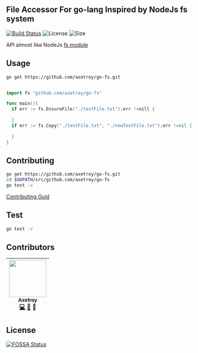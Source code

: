 ## File Accessor For go-lang Inspired by NodeJs fs system

[![Build Status](https://travis-ci.org/axetroy/go-fs.svg?branch=master)](https://travis-ci.org/axetroy/go-fs)
![License](https://img.shields.io/badge/license-Apache-green.svg)
![Size](https://github-size-badge.herokuapp.com/gpmer/gpm.js.svg)

API almost like NodeJs [fs module](http://nodejs.cn/api/fs.html)

## Usage

```bash
go get https://github.com/axetroy/go-fs.git
```

```go

import fs "github.com/axetroy/go-fs"

func main(){
  if err := fs.EnsureFile("./testFile.txt");err !=nill {
    
  }
  if err := fs.Copy("./testFile.txt", "./newTestFile.txt");err !=nil {
  
  }
}

```

## Contributing

```bash
go get https://github.com/axetroy/go-fs.git
cd $GOPATH/src/github.com/axetroy/go-fs
go test -v
```

[Contributing Guid](https://github.com/axetroy/Github/blob/master/CONTRIBUTING.md)

## Test

```bash
go test -v
```

## Contributors

<!-- ALL-CONTRIBUTORS-LIST:START - Do not remove or modify this section -->
| [<img src="https://avatars1.githubusercontent.com/u/9758711?v=3" width="100px;"/><br /><sub>Axetroy</sub>](http://axetroy.github.io)<br />[💻](https://github.com/axetroyanti-redirect/go-fs/commits?author=axetroy) [🐛](https://github.com/axetroy/go-fs/issues?q=author%3Aaxetroy) 🎨 |
| :---: |
<!-- ALL-CONTRIBUTORS-LIST:END -->

## License

[![FOSSA Status](https://app.fossa.io/api/projects/git%2Bgithub.com%2Faxetroy%2Fgo-fs.svg?type=large)](https://app.fossa.io/projects/git%2Bgithub.com%2Faxetroy%2Fgo-fs?ref=badge_large)